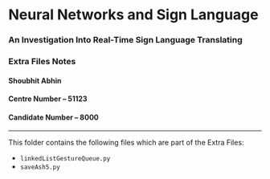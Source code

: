 # Neural Networks and Sign Language
### An Investigation Into Real-Time Sign Language Translating

### Extra Files Notes

#### Shoubhit Abhin
#### Centre Number – 51123
#### Candidate Number – 8000

---

This folder contains the following files which are part of the Extra Files:

* ```linkedListGestureQueue.py```
* ```saveAsh5.py```

